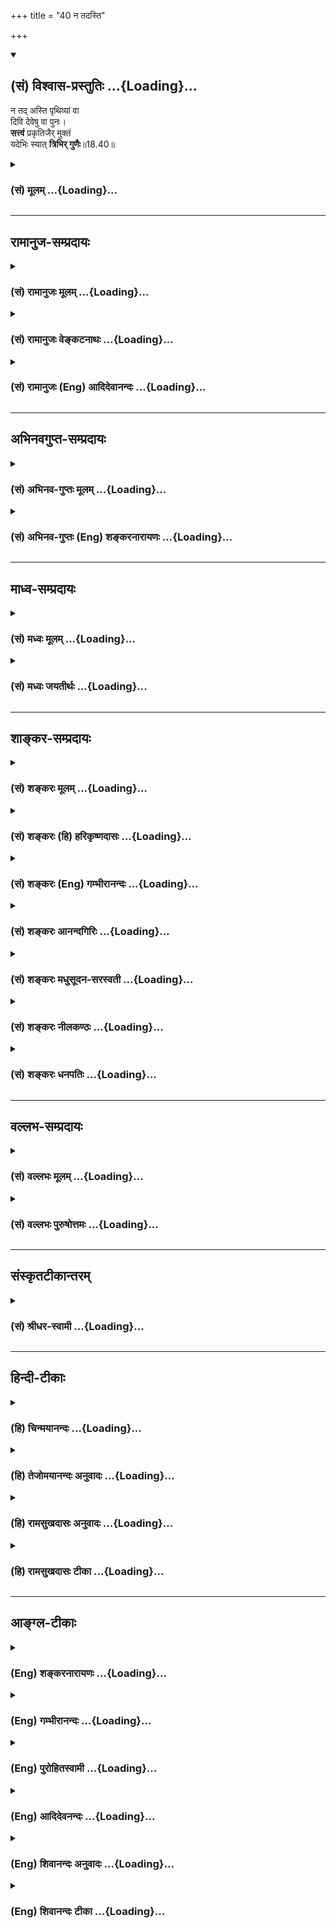 +++
title = "40 न तदस्ति"

+++
<div class="js_include" newlevelforh1="2" title="(सं) विश्वास-प्रस्तुतिः" unfilled url="/mahAbhAratam/shlokashaH/06-bhIShma-parva/03-bhagavad-gItA-parva/saMskRtam/vishvAsa-prastutiH/18_moxa-saMnyAsa-yogaH/40_na_tadasti.md">
<details open><summary><h2>(सं) विश्वास-प्रस्तुतिः ...{Loading}...</h2></summary>

न तद् अस्ति पृथिव्यां वा  
दिवि देवेषु वा पुनः।  
**सत्त्वं** प्रकृतिजैर् मुक्तं  
यदेभिः स्यात् **त्रिभिर् गुणैः**॥18.40॥
</details>
</div>
<div class="js_include collapsed" newlevelforh1="3" title="(सं) मूलम्" unfilled url="/mahAbhAratam/shlokashaH/06-bhIShma-parva/03-bhagavad-gItA-parva/saMskRtam/mUlam/18_moxa-saMnyAsa-yogaH/40_na_tadasti.md">
<details><summary><h3>(सं) मूलम् ...{Loading}...</h3></summary>

न तदस्ति पृथिव्यां वा दिवि देवेषु वा पुनः।  
सत्त्वं प्रकृतिजैर्मुक्तं यदेभिः स्यात्त्रिभिर्गुणैः।।18.40।।
</details>
</div>


_________________
## रामानुज-सम्प्रदायः
<div class="js_include collapsed" newlevelforh1="3" title="(सं) रामानुजः मूलम्" unfilled url="/mahAbhAratam/shlokashaH/06-bhIShma-parva/03-bhagavad-gItA-parva/saMskRtam/rAmAnujaH/mUlam/18_moxa-saMnyAsa-yogaH/40_na_tadasti.md">
<details><summary><h3>(सं) रामानुजः मूलम् ...{Loading}...</h3></summary>

।।18.40।।**पृथिव्यां** मनुष्यादिषु **दिवि देवेषु वा** प्रकृतिसंसृष्टेषु
ब्रह्मादिस्थावरान्तेषु **प्रकृतिजैः एभिः त्रिभिः गुणैः मुक्तं यत्
सत्त्वं** प्राणिजातं **न तद् अस्ति। त्यागेनैके अमृतत्वमानशुः (महाना॰
8।14) इत्यादिषु मोक्षसाधनतया निर्दिष्टः त्यागः संन्यासशब्दार्थाद्
अनन्यः; स च क्रियमाणेषु एव कर्मसु कर्तृत्वत्यागमूलः फलकर्मणोः त्यागः
कर्तृत्वत्यागः च परमपुरुषे कर्तृत्वानुसन्धानेन इति उक्तम्। एतत् सर्वं
सत्त्वगुणवृद्धिकार्यम् इति सत्त्वोपादेयताज्ञापनाय सत्त्वरजस्तमसां
कार्यभेदाः प्रपञ्चिताः इदानीम् एवंभूतस्य मोक्षसाधनतया क्रियमाणस्य कर्मणः
परमपुरुषाराधनवेषताम्; तथा अनुष्ठितस्य च कर्मणः तत्प्राप्तिलक्षणं फलं
प्रतिपादयितुं ब्राह्मणाद्यधिकारिणां स्वभावानुबन्धिसत्त्वादिगुणभेदभिन्नं
वृत्त्या सह कर्तव्यकर्मस्वरूपम् आह --**

</details>
</div>
<div class="js_include collapsed" newlevelforh1="3" title="(सं) रामानुजः वेङ्कटनाथः" unfilled url="/mahAbhAratam/shlokashaH/06-bhIShma-parva/03-bhagavad-gItA-parva/saMskRtam/rAmAnujaH/venkaTanAthaH/18_moxa-saMnyAsa-yogaH/40_na_tadasti.md">
<details><summary><h3>(सं) रामानुजः वेङ्कटनाथः ...{Loading}...</h3></summary>

  
  
।।18.40।। प्राकृतगुणातीतशुद्धसत्त्वमयभगवत्प्राप्तिलक्षणमोक्षात्
प्राङ्नियतदेशकालफलभोगैरुच्चावचैः सर्वैरपि क्षेत्रज्ञैरुक्तस्य त्रिगुणस्य
निश्शेषदुस्त्यजत्वमुखेन गुणकार्यप्रकरणं निगम्यते -- न तदस्ति इति
श्लोकेन। गुणत्रयप्रकरणं तु नात्रोपसंहृतम्; अनन्तरमपिस्वभावप्रभवैर्गुणैः
\[18।41\] इत्युक्तेः। दिवि देवेषु इति सत्त्वोत्तरदेशाधिकारिणामुपलक्षणम्।
तत्तुल्यतयापृथिव्याम् \[7।9\] इत्यत्रापिमनुष्यादिष्विति
राजसतामसाधिकारिविवक्षाख्यापनम्। हिरण्यगर्भो भगवान्
\[वि.पु.6।7।56\]आब्रह्मस्तम्बपर्यन्ताः \[वि.ध.104।23\] इत्याद्यनुसारेण
बहुवचनाभिप्रेतमाह -- ब्रह्मादिष्विति। गुणप्रकरणात् सत्त्वशब्दस्य
गुणविशेषार्थताभ्रमव्युदासाय प्राणिशब्दः। समुदायरूपेणापि निर्धार्यमाणेषु
तत्रापि गुणनिर्मुक्तं न किञ्चित्सत्त्वमित्यभिप्रायेण जातशब्दः। जातमिति
वा व्यस्तम् -- आसंसारं जन्मप्रभृति गुणबद्धताद्योतनार्थम्।  
  

</details>
</div>
<div class="js_include collapsed" newlevelforh1="3" title="(सं) रामानुजः (Eng) आदिदेवानन्दः" unfilled url="/mahAbhAratam/shlokashaH/06-bhIShma-parva/03-bhagavad-gItA-parva/saMskRtam/rAmAnujaH/english/AdidevAnandaH/18_moxa-saMnyAsa-yogaH/40_na_tadasti.md">
<details><summary><h3>(सं) रामानुजः (Eng) आदिदेवानन्दः ...{Loading}...</h3></summary>

18.40 There is no Sattva or creature born either among men etc., on the earth or among the gods in heaven, from Brahma down to immobile things,
and having their basis in Prakrti, that is free from the dominance of
the three Gunas of Prakrti. 'Tyaga', which has been determined as
forming the means for release in the Sruti texts like 'By Tyaga alone do
they attain immortality' (Ma. Na., 8.14), is of the same meaning as of
the word 'Sannyasa'. It is rooted in the relinishment of the sense of
agency in actions that are being performed. The relinishment of the
results and of possessiveness in actions, and the relinguishing of
agency are to be gained by ascribing the agency to the Supreme Person.
As all these are the effects of the increase of Sattva-guna, the
differences of the effects of Sattva, Rajas and Tamas have been
described at length with a view to instruct that Sattva is to be
cultivated. Now Sri Krsna, with a view to inculcate that actions done
including their fruits, as a means to release and attainment of Him,
must be of the nature of the worship of the Supreme Person, and that the
fruit thereof is the attainment of Him - describes the actions
obligatory for the alified classes of the people such as Brahmanas,
differentiated by virtue of the natural alities arising from the Gunas
such as Sattva, as also the occupations prescribed for those classes.

</details>
</div>


_________________
## अभिनवगुप्त-सम्प्रदायः
<div class="js_include collapsed" newlevelforh1="3" title="(सं) अभिनव-गुप्तः मूलम्" unfilled url="/mahAbhAratam/shlokashaH/06-bhIShma-parva/03-bhagavad-gItA-parva/saMskRtam/abhinava-guptaH/mUlam/18_moxa-saMnyAsa-yogaH/40_na_tadasti.md">
<details><summary><h3>(सं) अभिनव-गुप्तः मूलम् ...{Loading}...</h3></summary>

।।18.40।। न तदस्तीति। एवं कर्तृकर्मकरणानां +++(N -- कारणानाम् )+++
बुद्धिधृत्योः सुखस्य च सत्त्वादिभेदभिन्नानां
परस्पराङ्गाङ्गिभावबाध्यबाधकत्वसमुच्चयात् वृत्तिक्रमयौगपद्यादियोगात् +++(S
-- पद्यादिभेदात् )+++ अपरिसंख्येयभेदत्त्वात् विविधफलप्रसवसमर्थत्वम् इति।
अनेन कर्मणां प्राक् सूत्रितं गहनत्वं वितत्य सहेतुकं निर्णीतम्। सर्वे
चैते देवादिस्थावरान्ताः गुणत्रयसंबन्धं नातिक्रामन्ति। उक्तं हि -- आ
ब्रह्मणश्च कीटान्तं +++(S;N कीटाच्च )+++  
  
न कश्चित्तत्त्वतः सुखी।  
  
करोति विकृतीस्तास्ताः  
  
सर्व एव जिजीविषुः +++(S;;N omit this second half of the verse )+++
।। इतितत्त्वतो हि सुखं गुणातिक्रान्तमनसः; नेतरस्येत्याशयः।

</details>
</div>
<div class="js_include collapsed" newlevelforh1="3" title="(सं) अभिनव-गुप्तः (Eng) शङ्करनारायणः" unfilled url="/mahAbhAratam/shlokashaH/06-bhIShma-parva/03-bhagavad-gItA-parva/saMskRtam/abhinava-guptaH/english/shankaranArAyaNaH/18_moxa-saMnyAsa-yogaH/40_na_tadasti.md">
<details><summary><h3>(सं) अभिनव-गुप्तः (Eng) शङ्करनारायणः ...{Loading}...</h3></summary>

18.40 Na tad asti etc. In this manner, the agent, the object and the
instrument, the intellect and content, and happiness are classified
under different heads of the Sattva etc. Because they have a mutual
relationship of subordinate-and-principal or of the
oppressed-and-opressor or of the togetherness; becuase they have
modifications occuring either together or in a specific seence; and
because they, on that account, have varieties beyond all counting; they
are capable of bringing forth fruits (results) of umpteen variety. This
(statement) logically demonstrates in detail the uncomprehensibility of
actions (their results) which has been indicated earlier (above IV,
17ff.). All these beings, starting from the gods down to the immovables,
do not transcend the relation with the traid of the Strands. Indeed it
has been said - 'Commencing from Brahma (personal god) down to the
\[insignificant\] worm, no one is really happy; all, without exception,
having desire to live, undertake different acts of agitation (or commit
different frauds to appear to be happy).' Indeed the real happiness is
\[only\] to him whose mind has gone beyond the Strands and not to anyone
else. This is what is intended here. So far, the three-fold nature of
each of the six items and also of the content etc., has been explained.
'Among them, he who is occupied with the group of the Sattva (Strand)
and who has attained the divine wealth is fit for the subject under
study; and you are of that sort' - telling in this manner, Arjuna has
been encouraged. Now the following is declared : If you engage yourself
in the action with this reslove for correct knowledge, then because of
your undertaking of your own righteous action and because of your
sanctity through wisdom, there is no bondage of aciton for you. On the
other hand, if you don't follow this, \[even\] then there must
necessarily be some activity in you; because your birth itself stands to
that effect. Since, being controlled by its own intrinsic nature,
everything, though it may have, for a short while, its nature concealed
due to some fault, regains its own nature that becomes perceivable when
the concealing agent disappears. For example, the nature of the castes
is of this nature. Thus when an effort necessarily takes place, there
would be \[for its agent\] its fruit. This \[the Bhagavat\] says-

</details>
</div>


_________________
## माध्व-सम्प्रदायः
<div class="js_include collapsed" newlevelforh1="3" title="(सं) मध्वः मूलम्" unfilled url="/mahAbhAratam/shlokashaH/06-bhIShma-parva/03-bhagavad-gItA-parva/saMskRtam/madhvaH/mUlam/18_moxa-saMnyAsa-yogaH/40_na_tadasti.md">
<details><summary><h3>(सं) मध्वः मूलम् ...{Loading}...</h3></summary>

।।18.40।। Sri Madhvacharya did not comment on this sloka.,

</details>
</div>
<div class="js_include collapsed" newlevelforh1="3" title="(सं) मध्वः जयतीर्थः" unfilled url="/mahAbhAratam/shlokashaH/06-bhIShma-parva/03-bhagavad-gItA-parva/saMskRtam/madhvaH/jayatIrthaH/18_moxa-saMnyAsa-yogaH/40_na_tadasti.md">
<details><summary><h3>(सं) मध्वः जयतीर्थः ...{Loading}...</h3></summary>

।।18.40।। Sri Jayatirtha did not comment on this sloka.  
  

</details>
</div>


_________________
## शाङ्कर-सम्प्रदायः
<div class="js_include collapsed" newlevelforh1="3" title="(सं) शङ्करः मूलम्" unfilled url="/mahAbhAratam/shlokashaH/06-bhIShma-parva/03-bhagavad-gItA-parva/saMskRtam/shankaraH/mUlam/18_moxa-saMnyAsa-yogaH/40_na_tadasti.md">
<details><summary><h3>(सं) शङ्करः मूलम् ...{Loading}...</h3></summary>

।।18.40।। --,**न तत् अस्ति** तत् नास्ति **पृथिव्यां वा** मनुष्यादिषु
सत्त्वं प्राणिजातम् अन्यद्वा अप्राणि; **दिवि देवेषु वा पुनः सत्त्वम्;
प्रकृतिजैः** प्रकृतितः जातैः **एभिः त्रिभिः गुणैः** सत्त्वादिभिः
**मुक्तं** परित्यक्तं यत् स्यात्; न तत् अस्ति इति पूर्वेण संबन्धः।।  
  
सर्वः संसारः क्रियाकारकफललक्षणः सत्त्वरजस्तमोगुणात्मकः अविद्यापरिकल्पितः
समूलः अनर्थः उक्तः; वृक्षरूपकल्पनया च ऊर्ध्वमूलम् (गीता 15।1) इत्यादिना;
तं च असङ्गशस्त्रेण दृढेन च्छित्त्वा (गीता 15।3) ततः पदं
तत्परिमार्गितव्यम् (गीता 15।4) इति च उक्तम्। तत्र च सर्वस्य
त्रिगुणात्मकत्वात् संसारकारणनिवृत्त्यनुपपत्तौ प्राप्तायाम्; यथा
तन्निवृत्तिः स्यात् तथा वक्तव्यम्; सर्वश्च गीताशास्त्रार्थः
उपसंहर्तव्यः; एतावानेव च सर्ववेदस्मृत्यर्थः पुरुषार्थम् इच्छद्भिः
अनुष्ठेयः इत्येवमर्थम् ब्राह्मणक्षत्रियविशाम् इत्यादिः आरभ्यते --,

</details>
</div>
<div class="js_include collapsed" newlevelforh1="3" title="(सं) शङ्करः (हि) हरिकृष्णदासः" unfilled url="/mahAbhAratam/shlokashaH/06-bhIShma-parva/03-bhagavad-gItA-parva/saMskRtam/shankaraH/hindI/harikRShNadAsaH/18_moxa-saMnyAsa-yogaH/40_na_tadasti.md">
<details><summary><h3>(सं) शङ्करः (हि) हरिकृष्णदासः ...{Loading}...</h3></summary>

।।18.40।। इसके उपरान्त अब प्रकरणका उपसंहार करनेवाला श्लोक कहा जाता है --,
ऐसा कोई सत्त्व; अर्थात् मनुष्यादि प्राणी या अन्य कोई भी प्राणरहित
वस्तुमात्र; पृथिवीमें; स्वर्गमें अथवा देवताओंमें भी नहीं है; जो कि इन
प्रकृतिसे उत्पन्न हुए सत्त्वादि तीनों गुणोंसे मुक्त अर्थात् रहित हो। ऐसा
कोई नहीं है इस पूर्वके पदसे इस वाक्यका सम्बन्ध है। क्रिया; कारक और फल ही
जिसका स्वरूप है; ऐसा यह सारा संसार सत्त्व; रज और तम -- इन तीनों गुणोंका
ही विस्तार है; अविद्यासे कल्पित है और अनर्थरूप है; ( पंद्रहवें अध्यायमें
) वृक्षरूपकी कल्पना करके ऊर्ध्वमूलम् इत्यादि वाक्योंद्वारा मूलसहित इसका
वर्णन किया गया है। तथा यह भी कहा है कि उसको दृढ़ असङ्गशस्त्रद्वारा छेदन
करके उसके पश्चात् उस परम पदको खोजना चाहिये। उसमें यह शङका होती है कि तब
तो सब कुछ तीनों गुणोंका ही कार्य होनेसे संसारके कारणकी निवृत्ति नहीं हो
सकती। इसलिये जिस उपायसे उसकी निवृत्ति हो; वह बतलाना चाहिये।

</details>
</div>
<div class="js_include collapsed" newlevelforh1="3" title="(सं) शङ्करः (Eng) गम्भीरानन्दः" unfilled url="/mahAbhAratam/shlokashaH/06-bhIShma-parva/03-bhagavad-gItA-parva/saMskRtam/shankaraH/english/gambhIrAnandaH/18_moxa-saMnyAsa-yogaH/40_na_tadasti.md">
<details><summary><h3>(सं) शङ्करः (Eng) गम्भीरानन्दः ...{Loading}...</h3></summary>

18.40 Na asti, there is no; tat, such; sattvam, entity, living creatures
like men and others, or non-living things; prthivyam, in the world; va
punah, or, again; an entity devesu, among the gods; divi, in heaven;
yat, which; syat, can be \[-this is connected with the preceding portion
'na tat, there is no such (entity)'-\]; muktam, free; hih, from these;
trubhih, three; gunaih, gunas, sattva etc.; prakrti-jaih, born of
Nature. It has been said that the entire transmigratory state together
with its roots, characterized by action, agent and resuls-consisting of
the gunas, sattva, rajas and tamas-, and projected by ignorance, is an
evil. And this also has been said through the imagery of the Tree in the
verse, '৷৷.which has its roots upward' etc. (15.1). It has been further
said that, 'after felling that (Tree), with the strong sword of
detachment, thereafter, that State has to be sought for' (15.3-4). And,
as to that, since all things consist of the three gunas, there arises
the impossibility of the eradication of the cause of worldly existence.
Hence, it has to be shown how it can be eradicated. Besides, the purport
of the scripture Gita has to be summed up, and it has also to be shown
that the import of all the Vedas and the Smrtis, which must be put into
practice by those who long for the Goal of human life, is verily this
much. Hence begin the verses, 'The duties of the Brahmanas, the
Ksatriyas and the Vaisyas৷৷.', etc.

</details>
</div>
<div class="js_include collapsed" newlevelforh1="3" title="(सं) शङ्करः आनन्दगिरिः" unfilled url="/mahAbhAratam/shlokashaH/06-bhIShma-parva/03-bhagavad-gItA-parva/saMskRtam/shankaraH/AnandagiriH/18_moxa-saMnyAsa-yogaH/40_na_tadasti.md">
<details><summary><h3>(सं) शङ्करः आनन्दगिरिः ...{Loading}...</h3></summary>

।।18.40।। क्रियाकारकफलात्मनः संसारस्य प्रत्येकं सात्त्विकादिभेदेन
त्रैविध्यमुक्त्वा संसारान्तर्भूतमेव किंचिद्गुणत्रयास्पृष्टमपि
क्वचिद्भविष्यतीत्याशङ्क्याह -- **अथेति।** संसारस्य सर्वस्यैव
गुणत्रयसंस्पृष्टत्वं प्रकरणम्; अन्यद्वाऽप्राणीत्यत्राप्राणिशब्देन
प्रसिद्ध्या स्थावरादि गृह्यते।

</details>
</div>
<div class="js_include collapsed" newlevelforh1="3" title="(सं) शङ्करः मधुसूदन-सरस्वती" unfilled url="/mahAbhAratam/shlokashaH/06-bhIShma-parva/03-bhagavad-gItA-parva/saMskRtam/shankaraH/madhusUdana-sarasvatI/18_moxa-saMnyAsa-yogaH/40_na_tadasti.md">
<details><summary><h3>(सं) शङ्करः मधुसूदन-सरस्वती ...{Loading}...</h3></summary>

।।18.40।। इदानीमनुक्तमपि संगृह्णन्प्रकरणार्थमुपसंहरति भगवान् -- न
तदस्तीति। सत्त्वरजस्तमसां साम्यावस्था प्रकृतिस्ततो जातैर्वैषम्यावस्थां
प्राप्तैः प्रकृतिजैर्नतु साक्षाद्गुणानां प्रकृतिजत्वमस्ति
तद्रूपत्वात्तस्माद्वैषम्यावस्थैव तदुत्पत्तिरुपचारात्। अथवा प्रकृतिर्माया
तत्प्रभवैस्तत्कल्पितैः प्रकृतिजैरेभिस्त्रिभिर्गुणैर्बन्धनहेतुभिः
सत्त्वादिभिर्मुक्तं हीनं सत्त्वं प्राणिजातमप्राणि वा यत्स्यात् तत्पुनः
पृथिव्यां मनुष्यादिषु दिवि देवेषु वा नास्ति। क्वापि
गुणत्रयरहितमनात्मवस्तु नास्तीत्यर्थः।

</details>
</div>
<div class="js_include collapsed" newlevelforh1="3" title="(सं) शङ्करः नीलकण्ठः" unfilled url="/mahAbhAratam/shlokashaH/06-bhIShma-parva/03-bhagavad-gItA-parva/saMskRtam/shankaraH/nIlakaNThaH/18_moxa-saMnyAsa-yogaH/40_na_tadasti.md">
<details><summary><h3>(सं) शङ्करः नीलकण्ठः ...{Loading}...</h3></summary>

।।18.40।। प्रकरणार्थमुपसंहरत्यनुक्तमपि संगृह्णन् -- **न तदस्तीति।**
सत्त्वं प्राणिजातम्। इदमुपलक्षणं जडस्यापि। सर्वस्य त्रिगुणविकारत्वात्।
प्रकृतिजैर्जन्मान्तरीयधर्माधर्मसंस्कारजैः मायाप्रभवैर्वा। शेषं स्पष्टम्।

</details>
</div>
<div class="js_include collapsed" newlevelforh1="3" title="(सं) शङ्करः धनपतिः" unfilled url="/mahAbhAratam/shlokashaH/06-bhIShma-parva/03-bhagavad-gItA-parva/saMskRtam/shankaraH/dhanapatiH/18_moxa-saMnyAsa-yogaH/40_na_tadasti.md">
<details><summary><h3>(सं) शङ्करः धनपतिः ...{Loading}...</h3></summary>

।।18.40।। क्रियाकारकफलानां प्रत्येकं सात्त्विकादिभेदेन त्रैविध्यमुक्त्वा
किंचिदेभिस्त्रिभिर्गुणैर्मुक्तमपि भविष्यतीत्याकाङ्क्षानुपपत्तयेऽनुक्तमपि
संगृह्णन्प्रकरणार्थमुपसंहरति। न तदस्ति पृथिव्यां वा मनुष्यादिसत्त्वं
प्राणिजातमन्यद्वाऽप्राणिजातं स्थावरादि दिवि देवेषु वा पुनः प्रकृतिजैः
प्रकृतितो जातैः एभिस्त्रिभिर्गुणैः सत्त्वादिभिः मुक्तं,परित्यक्तं
यत्स्यात्तन्नास्तीत्यर्थः। अदिवीति परलोकत्वसादृश्यादब्राह्मण इतिवत्।
पातालादिपरमितीतरे। आचार्यैस्तु तृतीयवाशब्दाभावात्पृथिवीविवरात्मकस्य
पातालस्यापि पृथिवीशब्देन संग्रहसंभवात्प्रत्योजनशून्यक्लिष्टकल्पनाया
अयुक्तत्वाच्चैवं न व्याख्यातम्। तथाच क्रियाकारकफललक्षणः सर्वोऽपि संसारः
सत्त्वरजस्तमोगुणात्मकोऽविद्यापरिकल्पितः समूलोऽनर्थः
आत्मज्ञानेनाविद्यानिवृत्त्या इति भावः।

</details>
</div>


_________________
## वल्लभ-सम्प्रदायः
<div class="js_include collapsed" newlevelforh1="3" title="(सं) वल्लभः मूलम्" unfilled url="/mahAbhAratam/shlokashaH/06-bhIShma-parva/03-bhagavad-gItA-parva/saMskRtam/vallabhaH/mUlam/18_moxa-saMnyAsa-yogaH/40_na_tadasti.md">
<details><summary><h3>(सं) वल्लभः मूलम् ...{Loading}...</h3></summary>

।।18.40।। किमन्यद्वाच्यं प्राणिषु सर्वं प्राकृतत्रिगुणमयमेवेत्याह -- न
तदस्तीति। दिवि ब्रह्मलोकपर्यन्तं दिव्येषु प्राकृतैर्गुणैर्मुक्तं सत्त्वं
किमपि नास्ति; पृथिव्यां च तथा न देवेष्वधस्तादादिषु पृथिव्यामवतीर्य
द्योतमानमहिमस्वपि च तथा न किन्तु क्रियया सगुणत्वमस्त्येवेति पृथग्वा
बोध्यम्। (यतोऽप्राकृतमपि भागवतं गुणत्रयमस्ति प्राकृतगुणकार्यनाशकं
मन्तव्यं अन्यथा प्रकृतिजैर्गुणैर्मुक्तं सत्वं पृथिव्यादिषु नास्तीति न
वदेत्; तस्यैवाप्रसिद्धत्वात् गुणावताराश्च भगवतोऽप्राकृता न भवेयुः स तस्य
सत्त्वसम्बन्धः कथं भवेद्भेदाभावे अतस्त्रयो गुणा ब्रह्मविष्णुशिवेष्वेव
प्रतिष्ठिताः; अत्र सच्चिदानन्दधर्मत्वात् क्वचिद्विष्णोः
सत्त्वमाधारत्वेनादत्ते यदि न केवलोऽवतरतीति) अतएव भगवतो लीला
लोकवत्सगुणापि निरूपिताभूगोगोप्यादीनां चापि इति सुबोधिन्यां स्थितम्।
वस्तुतस्तुलोकवत्तु लीलाकैवल्यं \[ब्र.सू.2।1।33\] इति व्यासेन सूत्रितमेवं
चानुकरणे तथा स्वरूपतो गुणातीतत्वमित्यवसेयम्।

</details>
</div>
<div class="js_include collapsed" newlevelforh1="3" title="(सं) वल्लभः पुरुषोत्तमः" unfilled url="/mahAbhAratam/shlokashaH/06-bhIShma-parva/03-bhagavad-gItA-parva/saMskRtam/vallabhaH/puruShottamaH/18_moxa-saMnyAsa-yogaH/40_na_tadasti.md">
<details><summary><h3>(सं) वल्लभः पुरुषोत्तमः ...{Loading}...</h3></summary>

  
  
।।18.40।। एवं यज्ञादीनां सर्वेषां त्रिविधरूपमुक्त्वाऽप्यथ
स्वसम्बन्धातिरिक्तस्य त्रिगुणात्मकतां सर्वस्याऽऽह -- न तदस्तीति। एभिः
प्रकृतिजैः प्रकृत्युद्भवैस्त्रिभिः सात्त्विकादिभिर्गुणैर्मुक्तं रहितं
सत्त्वं प्राणिजातं यत्स्थावरादिकमन्यद्वा पृथिव्यां मनुष्येषु; वाशब्देन
नागादिलोकेषु च दिवि देवलोके वा पुनः देवेषु स्यात् तत्,नास्तीत्यर्थः।
सात्त्विकादिष्वपि त्रैविध्यमस्तीतिवा पुनः इत्यनेन
केवलसात्त्विकत्वाद्देवेष्वसम्भावितत्वादस्त्येवेति निर्धारितम्।  
  

</details>
</div>


_________________
## संस्कृतटीकान्तरम्
<div class="js_include collapsed" newlevelforh1="3" title="(सं) श्रीधर-स्वामी" unfilled url="/mahAbhAratam/shlokashaH/06-bhIShma-parva/03-bhagavad-gItA-parva/saMskRtam/shrIdhara-svAmI/18_moxa-saMnyAsa-yogaH/40_na_tadasti.md">
<details><summary><h3>(सं) श्रीधर-स्वामी ...{Loading}...</h3></summary>

।।18.40।। अनुक्तमपि संगृह्णन्प्रकरणार्थमुपसंहरति **-- न तदस्तीति।** एभिः
प्रकृतिसंभवैः सत्त्वादिभिस्त्रिभिर्गुणैर्मुक्तं हीनं सत्त्वं
प्राणिजातमन्यद्वा यत्स्यात्तत्पृथिव्यां मनुष्यलोकादिषु दिवि देवेषु च
क्वापि नास्तीत्यर्थः।

</details>
</div>


_________________
## हिन्दी-टीकाः
<div class="js_include collapsed" newlevelforh1="3" title="(हि) चिन्मयानन्दः" unfilled url="/mahAbhAratam/shlokashaH/06-bhIShma-parva/03-bhagavad-gItA-parva/hindI/chinmayAnandaH/18_moxa-saMnyAsa-yogaH/40_na_tadasti.md">
<details><summary><h3>(हि) चिन्मयानन्दः ...{Loading}...</h3></summary>

।।18.40।। उपर्युक्त श्लोक के साथ सभी प्राणियों पर; और विशेष रूप से
मनुष्य के व्यक्तित्व पर; पड़ने वाले तीन गुणों के प्रभाव का विवेचन समाप्त
होता है। इस सम्पूर्ण प्रकरण में विभिन्न मनुष्यों के विभिन्न व्यक्तित्व
और उनके व्यवहार की विविधता का भी मनोवैज्ञानिक स्पष्टीकरण दिया गया है।
ज्ञान; कर्म; कर्ता; बुद्धि और धृति के विस्तृत विश्लेशण के द्वारा
मनुष्यों का वर्णन किया गया है। इस प्रकरण में एक मात्र प्रयोजन हमारा
मार्गदर्शन करना है। इसके अध्ययन के द्वारा हम अपनी स्थिति; अपने आन्तरिक
तथा बाह्य व्यवहार को भलीभांति जान सकते हैं। यदि हम अपने को राजस या तामस
की श्रेणी में पाते हैं तो हम आत्म विकास के साधकों को तत्काल सजग होकर
सत्त्वगुण में निष्ठा प्राप्त करने का प्रयत्न करना चाहिए। स्मरण रहे; और
मैं पुन दोहराता हूँ कि हमें यह स्मरण रहना चाहिए कि पूर्वोक्त समस्त
वर्गीकरण परपरीक्षण के लिए न होकर आत्मनिरीक्षण तथा आत्मानुशासन के लिए
हैं। इन तीन गुणों के वर्णन का कारण यह है कि सम्पूर्ण विश्व पृथ्वी और
स्वर्ग में कोई भी प्राणी ऐसा नहीं है; जो प्रकृति के इन त्रिगुणों से रहित
हो। स्वयं प्रकृति ही त्रिगुणात्मिका है। इसलिए; उससे उत्पन्न हुए समस्त
प्राणी भी उसके गुणों से युक्त हैं। कोई भी व्यक्ति त्रिगुणों की सीमा का
उल्लंघन करके जगत् में कार्य नहीं कर सकता। परन्तु; कोई भी दो प्राणी बाह्य
जगत् में समान रूप से व्यवहार नहीं करते हैं। इसका कारण है दोनों में इन
तीन गुणों के अनुपात की भिन्नता। इस त्रिगुणात्मिका प्रकृति को ही वेदान्त
में माया कहते हैं; जो प्रत्येक जीव को विशिष्ट व्यक्तित्व प्रदान करती है
और जिसके वश में सभी जीव रहते हैं। चाय के प्रत्येक प्याले में तीन संघटक
तत्त्व होते हैं चाय का अर्क; दूध और चीनी; परन्तु प्याले में इन तीनों के
मिश्रण का भिन्नभिन्न अनुपात होने पर उन प्यालों के चाय के स्वाद में भी
विविधता होगी। जो पुरुष त्रिगुणातीत आत्मस्वरूप का साक्षात्कार कर लेता है;
केवल वही पुरुष सर्वाधिष्ठान एक परमात्मा को पहचान सकता है। वही पुरुष इस
नामरूपमय सृष्टि को परमात्मा की लीला के रूप में देख सकता है। इसलिए;
प्रतिदिन; प्रतिक्षण हम आत्मनिरीक्षण करके अपनी स्थिति को जानने का प्रयत्न
करें। राजसी व तामसी स्थिति से ऊपर उठकर सत्त्वगुण में स्थित होने का हमको
प्रयत्न करना चाहिए। शुद्ध सत्त्वगुण में निष्ठा प्राप्त होने पर ही हम
सत्त्वातीत आत्मा का अनुभव प्राप्त करने में समर्थ हो सकते हैं। इन तीन
गुणों के आधार पर ही भगवान् श्रीकृष्ण ने सभी मनुष्यों का सात्त्विक;
राजसिक और तामसिक तीन विभागों में वर्गीकरण किया है। हिन्दू धर्म शास्त्रों
में गुण प्राधान्य के आधार पर मनुष्यों का चतुर्विध विभाजन किया गया है जो
चातुर्र्वण्य के नाम से प्रसिद्ध है। यह वर्गीकरण मानव मात्र का होने के
कारण उसकी प्रयोज्यता सार्वभौमिक है; न कि केवल भारतवर्ष तक ही सीमित है।
यह चतुर्विध विभाजन केवल अनुवांशिक गुण अथवा जन्म के संयोग के आधार पर न
होकर प्रत्येक व्यक्ति के अपने विशिष्ट गुणों के अनुसार है। निम्न तालिका
से यह विभाजन स्पष्ट हो जायेगा उपर्युक्त विभाजन सार्वभौमिक एवं सार्वकालिक
है। अर्वाचीन भाषा में इन चार वर्णों का नामकरण इस प्रकार किया जा सकता है
(1) रचनात्मक विचार करने वाले चिन्तक; (2) राजनीतिज्ञ; (3) व्यापारी वर्ग;
और (4) श्रमिक वर्ग। इसमें एक बात स्पष्ट देखी जा सकती है कि किस प्रकार
वेतनभोगी श्रमिक अपने नियोक्ता स्वामी (व्यापारी) से भयभीत होता है;
व्यापारी वर्ग राजनीतिज्ञों से आशंकित रहता है और राजनीतिज्ञ लोग; साहसी और
स्वतन्त्र विचार करने वाले चिन्तकों से भयकम्पित होते हैं। भगवान्
श्रीकृष्ण और अर्जुन की शिखर वार्ता के सन्दर्भ में चातुर्र्वण्य का वर्णन
करने का अपना प्रयोजन है। भगवान् श्रीकृष्ण अर्जुन को यह समझाना चाहते हैं
कि वह क्षत्रिय वर्ण का है और; इसलिए; धर्मयुद्ध से पलायन करना उसे शोभा
नहीं देता। उसका कर्तव्य धर्म पालन एवं धर्म रक्षण करना है। ब्राह्मणों के
स्वभाव अर्थात् सत्त्वाधिक्य को प्राप्त किये बिना वह सफलतापूर्वक
ध्यानाभ्यास नहीं कर सकता। अत; अर्जुन के लिए वासनाक्षय का एक मात्र साधन
रह जाता है क्षत्रिय धर्म का पालन करना। अगले श्लोकों में वर्णाश्रम धर्म का
विस्तृत विवेचन किया गया है। स्वभाव से प्राप्त धर्म तथा आश्रम अर्थात्
जीवन की स्थिति (ब्रह्मचर्य; गृहस्थ; वानप्रस्थ; संन्यास) के अनुकूल
कर्तव्यों का यहाँ वर्णन करते हैं

</details>
</div>
<div class="js_include collapsed" newlevelforh1="3" title="(हि) तेजोमयानन्दः अनुवादः" unfilled url="/mahAbhAratam/shlokashaH/06-bhIShma-parva/03-bhagavad-gItA-parva/hindI/tejomayAnandaH/anuvAdaH/18_moxa-saMnyAsa-yogaH/40_na_tadasti.md">
<details><summary><h3>(हि) तेजोमयानन्दः अनुवादः ...{Loading}...</h3></summary>

।।18.40।। पृथ्वी पर अथवा स्वर्ग के देवताओं में ऐसा कोई प्राणी (सत्त्वं
अर्थात् विद्यमान वस्तु) नहीं है जो प्रकृति से उत्पन्न इन तीन गुणों से
मुक्त (रहित) हो।।  
  

</details>
</div>
<div class="js_include collapsed" newlevelforh1="3" title="(हि) रामसुखदासः अनुवादः" unfilled url="/mahAbhAratam/shlokashaH/06-bhIShma-parva/03-bhagavad-gItA-parva/hindI/rAmasukhadAsaH/anuvAdaH/18_moxa-saMnyAsa-yogaH/40_na_tadasti.md">
<details><summary><h3>(हि) रामसुखदासः अनुवादः ...{Loading}...</h3></summary>

।।18.40।। पृथ्वीमें या स्वर्गमें अथवा देवताओंमें तथा इनके सिवाय और कहीं
भी वह ऐसी कोई वस्तु नहीं है, जो प्रकृतिसे उत्पन्न इन तीनों गुणोंसे रहित
हो।

</details>
</div>
<div class="js_include collapsed" newlevelforh1="3" title="(हि) रामसुखदासः टीका" unfilled url="/mahAbhAratam/shlokashaH/06-bhIShma-parva/03-bhagavad-gItA-parva/hindI/rAmasukhadAsaH/TIkA/18_moxa-saMnyAsa-yogaH/40_na_tadasti.md">
<details><summary><h3>(हि) रामसुखदासः टीका ...{Loading}...</h3></summary>

।।18.40।।***व्याख्या --***  \[इस अध्यायके आरम्भमें अर्जुनने संन्यास और
त्यागका तत्त्व जानना चाहा तो भगवान्ने पहले त्याग -- कर्मयोगका वर्णन
किया। उस प्रकरणका उपसंहार करते हुए भगवान्ने कहा कि जो त्यागी नहीं हैं;
उनको अनिष्ट; इष्ट और मिश्र -- यह तीन प्रकारका कर्मोंका फल मिलता है और जो
संन्यासी हैं; उनको कभी नहीं मिलता। ऐसा कहकर तेरहवें श्लोकसे संन्यास --
साङ्ख्ययोगका प्रकरण आरम्भ करके पहले कर्मोंके होनेमें अधिष्ठानादि पाँच
हेतु बताये। सोलहवेंसत्रहवें श्लोकोंमें कर्तृत्व माननेवालोंकी निन्दा और
कर्तृत्वका त्याग करनेवालोंकी प्रशंसा की। अठारहवें श्लोकमें कर्मप्रेरणा
और कर्मसंग्रहका वर्णन किया। परन्तु जो वास्तविक तत्त्व है; वह न
कर्मप्रेरक है और न कर्मसंग्राहक। कर्मप्रेरणा और कर्मसंग्रह तो प्रकृतिके
गुणोंके साथ सम्बन्ध रखनेसे ही होते हैं। फिर गुणोंके अनुसार ज्ञान; कर्म;
कर्ता; बुद्धि; धृति और सुखके तीनतीन भेदोंका वर्णन किया। सुखका वर्णन करते
हुए यह बताया कि प्रकृतिके साथ यत्किञ्चित् सम्बन्ध रखते हुए ऊँचासेऊँचा जो
सुख होता है; वह सात्त्विक होता है। परंतु जो स्वरूपका वास्तविक सुख है; वह
गुणातीत है; विलक्षण है; अलौकिक है (गीता 6। 21)। सात्त्विक सुखको
**आत्मबुद्धिप्रसादजम्** कहकर भगवान्ने उसको जन्य (उत्पन्न होनेवाला)
बताया। जन्य वस्तु नित्य नहीं होती। इसलिये उसको जन्य बतानेका तात्पर्य है
कि उस जन्य सुखसे भी ऊपर उठना है अर्थात् प्रकृति और प्रकृतिके तीनों
गुणोंसे रहित होकर उस परमात्मतत्त्वको प्राप्त करना है; जो कि सबका अपना
स्वाभाविक स्वरूप है। इसलिये कहते हैं -- \]**न तदस्ति पृथिव्यां वा दिवि
देवेषु वा पुनः --** यहाँ **पृथिव्याम्** पदसे मृत्युलोक और पृथ्वीके
नीचेके अतल; वितल आदि सभी लोकोंका; **दिवि** पदसे स्वर्ग आदि लोकोंका;
**देवेषु** पदको प्राणिमात्रके उपलक्षणके रूपमें उनउन स्थानोंमें रहनेवाले
मनुष्य; देवता; असुर; राक्षस; नाग; पशु; पक्षी; कीट; पतंग; वृक्ष आदि सभी
चरअचर प्राणियोंका; और **वा पुनः** पदोंसे अनन्त ब्रह्माण्डोंका संकेत किया
गया है। तात्पर्य यह हुआ कि त्रिलोकी और अनन्त ब्रह्माण्ड तथा उनमें
रहनेवाली कोई भी वस्तु ऐसी नहीं है; जो प्रकृतिसे उत्पन्न इन तीनों गुणोंसे
रहित हो अर्थात् सबकेसब त्रिगुणात्मक हैं -- **सत्त्वं प्रकृतिजैर्मुक्तं
यदेभिः स्यात्ति्रभिर्गुणैः**। प्रकृति और प्रकृतिका कार्य -- यह सबकासब ही
त्रिगुणात्मक और परिवर्तनशील है। इनसे सम्बन्ध जोड़नेसे ही बन्धन होता है
और इनसे सम्बन्धविच्छेद करनेसे ही मुक्ति होती है क्योंकि स्वरूप असङ्ग है।
स्वरूप स्व है और प्रकृति पर है। प्रकृतिसे सम्बन्ध जुड़ते ही अहंकार पैदा
हो जाता है; जो कि पराधीनताको पैदा करनेवाला है। यह एक विचित्र बात है कि
अहंकारमें स्वाधीनता मालूम देती है; पर है वास्तवमें पराधीनता कारण कि
अहंकारसे प्रकृतिजन्य पदार्थोंमें आसक्ति; कामना आदि पैदा हो जाती है;
जिससे पराधीनतामें भी स्वाधीनता दीखने लग जाती है। इसलिये प्रकृतिजन्य
गुणोंसे रहित होना आवश्यक है। प्रकृतिजन्य गुणोंमें रजोगुण और तमोगुणका
त्याग करके सत्त्वगुण बढ़ानेकी आवश्यकता है। सत्त्वगुणमें भी प्रसन्नता और
विवेक तो आवश्यक है परन्तु सात्त्विक सुख और ज्ञानकी आसक्ति नहीं होनी
चाहिये क्योंकि सुख और ज्ञानकी आसक्ति बाँधनेवाली है। इसलिये इनकी आसक्तिका
त्याग करके सत्त्वगुणसे ऊँचा उठे। इससे ऊँचा उठनेके लिये ही यहाँ गुणोंका
प्रकरण आया है। साधकको तो सात्त्विक ज्ञान; कर्म; कर्ता; बुद्धि; धृति और
सुख -- इनपर ध्यान देकर इनके अनुरूप अपना जीवन बनाना चाहिये और सावधानीसे
राजसतामसका त्याग करना चाहिये। इनका त्याग करनेमें सावधानी ही साधन है।
सावधानीसे सब साधन स्वतः प्रकट होते हैं। प्रकृतिसे सम्बन्धविच्छेद करनेमें
सात्त्विकता बहुत आवश्यक है। कारण कि इसमें प्रकाश अर्थात् विवेक जाग्रत्
रहता है; जिससे प्रकृतिसे मुक्त होनेमें बड़ी सहायता मिलती है। वास्तवमें
तो इससे भी असङ्ग होना है।  
  
***सम्बन्ध --***  त्यागके प्रकरणमें भगवान्ने यह बताया कि नियत कर्मोंका
त्याग करना उचित नहीं है। उनका मूढ़तापूर्वक त्याग करनेसे वह त्याग तामस हो
जाता है शारीरिक क्लेशके भयसे नियत कर्मोंका त्याग करनेसे वह त्याग राजस हो
जाता है और फल एवं आसक्तिका त्याग करके नियत कर्मोंको करनेसे वह त्याग
सात्त्विक हो जाता है (18। 7 -- 9)। साङ्ख्ययोगकी दृष्टिसे सम्पूर्ण
कर्मोंकी सिद्धिमें पाँच हेतु बताते हुए जहाँ सात्त्विक कर्मका वर्णन हुआ
है; वहाँ नियत कर्मको कर्तृत्वाभिमानसे रहित; रागद्वेषसे रहित और फलेच्छासे
रहित मनुष्यके द्वारा किये जानेका उल्लेख किया है (18। 23)। उन कर्मोंमें
किस वर्णके लिये कौनसे कर्म नियत कर्म हैं और उन नियत कर्मोंको कैसे किया
जाय -- इसको बतानेके लिये और साथ ही भक्तियोगकी बात बतानेके लिये भगवान्
आगेका प्रकरण आरम्भ करते हैं।

</details>
</div>


_________________
## आङ्ग्ल-टीकाः
<div class="js_include collapsed" newlevelforh1="3" title="(Eng) शङ्करनारायणः" unfilled url="/mahAbhAratam/shlokashaH/06-bhIShma-parva/03-bhagavad-gItA-parva/english/shankaranArAyaNaH/18_moxa-saMnyAsa-yogaH/40_na_tadasti.md">
<details><summary><h3>(Eng) शङ्करनारायणः ...{Loading}...</h3></summary>

18.40. Whether on the earth, or again among the gods in the heaven,
there exists not a single being, which is free from these three Strands,
born of the Material-Nature.

</details>
</div>
<div class="js_include collapsed" newlevelforh1="3" title="(Eng) गम्भीरानन्दः" unfilled url="/mahAbhAratam/shlokashaH/06-bhIShma-parva/03-bhagavad-gItA-parva/english/gambhIrAnandaH/18_moxa-saMnyAsa-yogaH/40_na_tadasti.md">
<details><summary><h3>(Eng) गम्भीरानन्दः ...{Loading}...</h3></summary>

18.40 There is no such entity in the world or, again, among the gods in heaven, which can be free from these three gunas born of Nature.

</details>
</div>
<div class="js_include collapsed" newlevelforh1="3" title="(Eng) पुरोहितस्वामी" unfilled url="/mahAbhAratam/shlokashaH/06-bhIShma-parva/03-bhagavad-gItA-parva/english/purohitasvAmI/18_moxa-saMnyAsa-yogaH/40_na_tadasti.md">
<details><summary><h3>(Eng) पुरोहितस्वामी ...{Loading}...</h3></summary>

18.40 There is nothing anywhere on earth or in the higher worlds which is free from the three Qualities - for they are born of Nature.

</details>
</div>
<div class="js_include collapsed" newlevelforh1="3" title="(Eng) आदिदेवनन्दः" unfilled url="/mahAbhAratam/shlokashaH/06-bhIShma-parva/03-bhagavad-gItA-parva/english/AdidevanandaH/18_moxa-saMnyAsa-yogaH/40_na_tadasti.md">
<details><summary><h3>(Eng) आदिदेवनन्दः ...{Loading}...</h3></summary>

18.40 There is no creature, either on earth or again among the gods in heaven, that is free from these three Gunas born of Prakrti.

</details>
</div>
<div class="js_include collapsed" newlevelforh1="3" title="(Eng) शिवानन्दः अनुवादः" unfilled url="/mahAbhAratam/shlokashaH/06-bhIShma-parva/03-bhagavad-gItA-parva/english/shivAnandaH/anuvAdaH/18_moxa-saMnyAsa-yogaH/40_na_tadasti.md">
<details><summary><h3>(Eng) शिवानन्दः अनुवादः ...{Loading}...</h3></summary>

18.40 There is no being on earth or again in heaven among the gods, that is liberated from the three alities born of Nature.

</details>
</div>
<div class="js_include collapsed" newlevelforh1="3" title="(Eng) शिवानन्दः टीका" unfilled url="/mahAbhAratam/shlokashaH/06-bhIShma-parva/03-bhagavad-gItA-parva/english/shivAnandaH/TIkA/18_moxa-saMnyAsa-yogaH/40_na_tadasti.md">
<details><summary><h3>(Eng) शिवानन्दः टीका ...{Loading}...</h3></summary>

18.40 न not; तत् that; अस्ति is; पृथिव्याम् on the earth; वा or; दिवि in heaven; देवेषु among the gods; वा or; पुनः again; सत्त्वम् being;
प्रकृतिजैः born of Prakriti (matter); मुक्तम् freed; यत् which; एभिः
from these; स्यात् may be; त्रिभिः from three; गुणैः by alities.Commentary The Gunas form the warp and woof of everything as threads do in the case of cloth.Here in the world of mortals or there in the heavenworld; there is no creature that is not bound by the three alities of Nature. Can there be a cloth without threads Can there be a man without blood and bones Can there be a mountain without stones Even so there is not a single creature in the whole universe into whose composition the three alities of matter do not enter. The whole of creation is wrought of these three alities. They have given rise to the Trinity (Brahma; Vishnu and Siva). In the world of mortals the triplicity of agent; action and fruit owe their origin to them. They are the cause of the different functions of the four castes. This Samsara has been compared to the peepul tree in chapter XV.1. This Samsara is made up of the three alities and is kept up by the force of ignorance.Action; instruments of action and fruits have set the wheel of Samsara in motion and this wheel is revolving from beginningless time.
It is only a liberated sage who has attained knowledge of the Self who puts a check to this wheel; goes beyond the cause and the effect; and breaks the bonds of Karma.Cut this mysterious tree of Samsara with the strong sword of nonattachment; transcend the three Gunas and rest in your own essential divine nature as ExistenceKnowledgeBliss Absolute.

</details>
</div>
